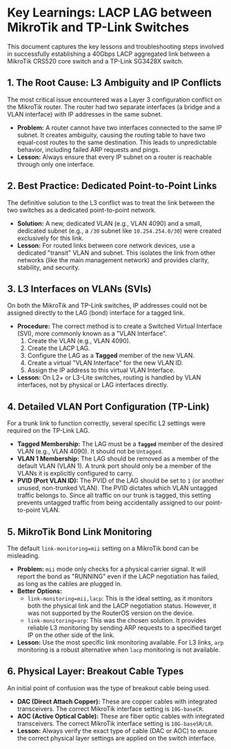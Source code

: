 # Key Learnings: LACP LAG between MikroTik and TP-Link Switches

This document captures the key lessons and troubleshooting steps involved in successfully establishing a 40Gbps LACP aggregated link between a MikroTik CRS520 core switch and a TP-Link SG3428X switch.

## 1. The Root Cause: L3 Ambiguity and IP Conflicts

The most critical issue encountered was a Layer 3 configuration conflict on the MikroTik router. The router had two separate interfaces (a bridge and a VLAN interface) with IP addresses in the same subnet.

*   **Problem:** A router cannot have two interfaces connected to the same IP subnet. It creates ambiguity, causing the routing table to have two equal-cost routes to the same destination. This leads to unpredictable behavior, including failed ARP requests and pings.
*   **Lesson:** Always ensure that every IP subnet on a router is reachable through only one interface.

## 2. Best Practice: Dedicated Point-to-Point Links

The definitive solution to the L3 conflict was to treat the link between the two switches as a dedicated point-to-point network.

*   **Solution:** A new, dedicated VLAN (e.g., VLAN 4090) and a small, dedicated subnet (e.g., a `/30` subnet like `10.254.254.0/30`) were created exclusively for this link.
*   **Lesson:** For routed links between core network devices, use a dedicated "transit" VLAN and subnet. This isolates the link from other networks (like the main management network) and provides clarity, stability, and security.

## 3. L3 Interfaces on VLANs (SVIs)

On both the MikroTik and TP-Link switches, IP addresses could not be assigned directly to the LAG (bond) interface for a tagged link.

*   **Procedure:** The correct method is to create a Switched Virtual Interface (SVI), more commonly known as a "VLAN Interface".
    1.  Create the VLAN (e.g., VLAN 4090).
    2.  Create the LACP LAG.
    3.  Configure the LAG as a **Tagged** member of the new VLAN.
    4.  Create a virtual "VLAN Interface" for the new VLAN ID.
    5.  Assign the IP address to this virtual VLAN Interface.
*   **Lesson:** On L2+ or L3-Lite switches, routing is handled by VLAN interfaces, not by physical or LAG interfaces directly.

## 4. Detailed VLAN Port Configuration (TP-Link)

For a trunk link to function correctly, several specific L2 settings were required on the TP-Link LAG.

*   **Tagged Membership:** The LAG must be a **`Tagged`** member of the desired VLAN (e.g., VLAN 4090). It should not be `Untagged`.
*   **VLAN 1 Membership:** The LAG should be removed as a member of the default VLAN (VLAN 1). A trunk port should only be a member of the VLANs it is explicitly configured to carry.
*   **PVID (Port VLAN ID):** The PVID of the LAG should be set to `1` (or another unused, non-trunked VLAN). The PVID dictates which VLAN untagged traffic belongs to. Since all traffic on our trunk is tagged, this setting prevents untagged traffic from being accidentally assigned to our point-to-point VLAN.

## 5. MikroTik Bond Link Monitoring

The default `link-monitoring=mii` setting on a MikroTik bond can be misleading.

*   **Problem:** `mii` mode only checks for a physical carrier signal. It will report the bond as "RUNNING" even if the LACP negotiation has failed, as long as the cables are plugged in.
*   **Better Options:**
    *   `link-monitoring=mii,lacp`: This is the ideal setting, as it monitors both the physical link and the LACP negotiation status. However, it was not supported by the RouterOS version on the device.
    *   `link-monitoring=arp`: This was the chosen solution. It provides reliable L3 monitoring by sending ARP requests to a specified target IP on the other side of the link.
*   **Lesson:** Use the most specific link monitoring available. For L3 links, `arp` monitoring is a robust alternative when `lacp` monitoring is not available.

## 6. Physical Layer: Breakout Cable Types

An initial point of confusion was the type of breakout cable being used.

*   **DAC (Direct Attach Copper):** These are copper cables with integrated transceivers. The correct MikroTik interface setting is `10G-baseCR`.
*   **AOC (Active Optical Cable):** These are fiber optic cables with integrated transceivers. The correct MikroTik interface setting is `10G-baseSR/LR`.
*   **Lesson:** Always verify the exact type of cable (DAC or AOC) to ensure the correct physical layer settings are applied on the switch interface.

